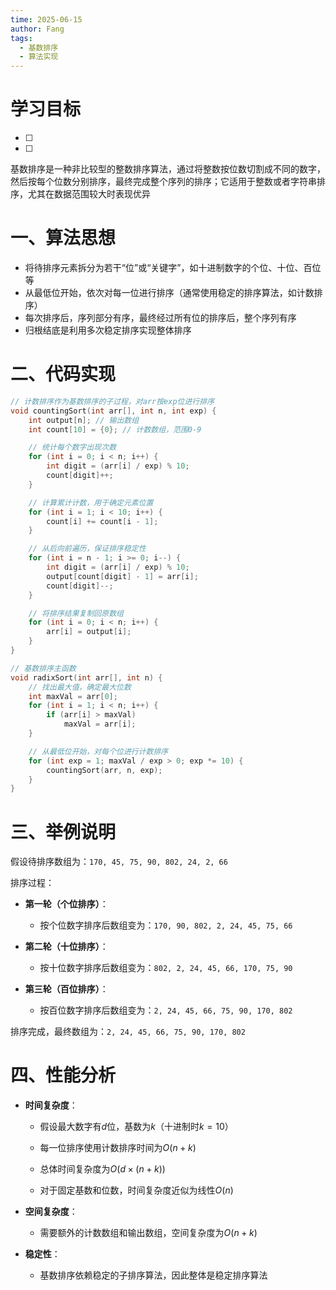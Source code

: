 ```yaml
---
time: 2025-06-15
author: Fang
tags:
  - 基数排序
  - 算法实现
---
```

# 学习目标
- [ ] 
- [ ]    
      

基数排序是一种非比较型的整数排序算法，通过将整数按位数切割成不同的数字，然后按每个位数分别排序，最终完成整个序列的排序；它适用于整数或者字符串排序，尤其在数据范围较大时表现优异
# 一、算法思想

- 将待排序元素拆分为若干“位”或“关键字”，如十进制数字的个位、十位、百位等
- 从最低位开始，依次对每一位进行排序（通常使用稳定的排序算法，如计数排序）
- 每次排序后，序列部分有序，最终经过所有位的排序后，整个序列有序
- 归根结底是利用多次稳定排序实现整体排序
    
# 二、代码实现

```C
// 计数排序作为基数排序的子过程，对arr按exp位进行排序
void countingSort(int arr[], int n, int exp) {
    int output[n]; // 输出数组
    int count[10] = {0}; // 计数数组，范围0-9

    // 统计每个数字出现次数
    for (int i = 0; i < n; i++) {
        int digit = (arr[i] / exp) % 10;
        count[digit]++;
    }

    // 计算累计计数，用于确定元素位置
    for (int i = 1; i < 10; i++) {
        count[i] += count[i - 1];
    }

    // 从后向前遍历，保证排序稳定性
    for (int i = n - 1; i >= 0; i--) {
        int digit = (arr[i] / exp) % 10;
        output[count[digit] - 1] = arr[i];
        count[digit]--;
    }

    // 将排序结果复制回原数组
    for (int i = 0; i < n; i++) {
        arr[i] = output[i];
    }
}

// 基数排序主函数
void radixSort(int arr[], int n) {
    // 找出最大值，确定最大位数
    int maxVal = arr[0];
    for (int i = 1; i < n; i++) {
        if (arr[i] > maxVal)
            maxVal = arr[i];
    }

    // 从最低位开始，对每个位进行计数排序
    for (int exp = 1; maxVal / exp > 0; exp *= 10) {
        countingSort(arr, n, exp);
    }
}
```
# 三、举例说明

假设待排序数组为：`170, 45, 75, 90, 802, 24, 2, 66`

排序过程：

- **第一轮（个位排序）**：
    
    - 按个位数字排序后数组变为：`170, 90, 802, 2, 24, 45, 75, 66`
        
- **第二轮（十位排序）**：
    
    - 按十位数字排序后数组变为：`802, 2, 24, 45, 66, 170, 75, 90`
        
- **第三轮（百位排序）**：
    
    - 按百位数字排序后数组变为：`2, 24, 45, 66, 75, 90, 170, 802`
        

排序完成，最终数组为：`2, 24, 45, 66, 75, 90, 170, 802`
# 四、性能分析

- **时间复杂度**：
    
    - 假设最大数字有$d$位，基数为$k$（十进制时$k=10$）
        
    - 每一位排序使用计数排序时间为$O(n + k)$
        
    - 总体时间复杂度为$O(d \times (n + k))$
        
    - 对于固定基数和位数，时间复杂度近似为线性$O(n)$
        
- **空间复杂度**：
    
    - 需要额外的计数数组和输出数组，空间复杂度为$O(n + k)$
        
- **稳定性**：
    
    - 基数排序依赖稳定的子排序算法，因此整体是稳定排序算法
        